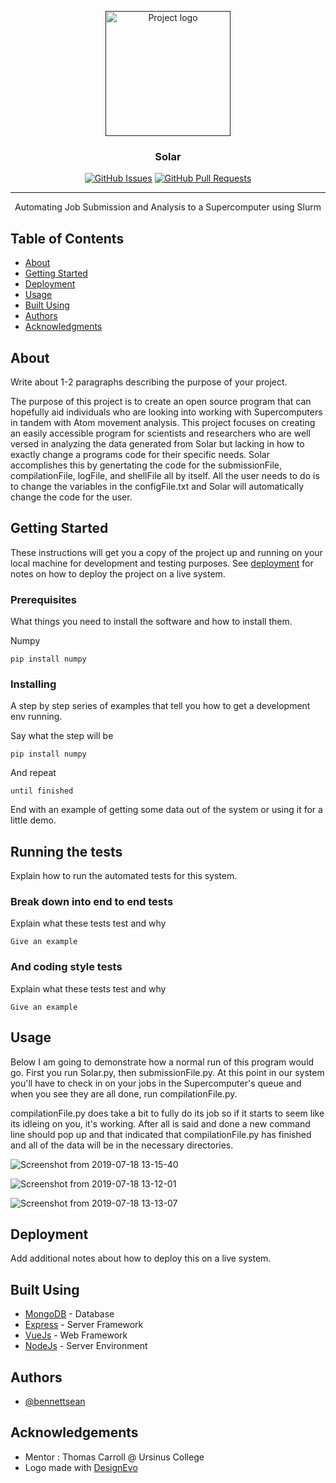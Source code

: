 <p align="center">
  <a href="" rel="noopener">
 <img width=200px height=200px src="https://user-images.githubusercontent.com/51754047/61475629-3e111080-a959-11e9-8191-01b67aad8c9b.jpg" alt="Project logo"></a>
</p>

<h3 align="center">Solar</h3>

<div align="center">

  
  [![GitHub Issues](https://img.shields.io/github/issues/bennettsean/Solar.svg)](https://github.com/bennettsean/Solar/issues)
  [![GitHub Pull Requests](https://img.shields.io/github/issues-pr/bennettsean/Solar.svg)](https://github.com/bennettsean/Solar/pulls)
  

</div>

---

<p align="center"> Automating Job Submission and Analysis to a Supercomputer using Slurm
    <br> 
</p>

## Table of Contents
- [About](#about)
- [Getting Started](#getting_started)
- [Deployment](#deployment)
- [Usage](#usage)
- [Built Using](#built_using)
- [Authors](#authors)
- [Acknowledgments](#acknowledgement)

## About <a name = "about"></a>
Write about 1-2 paragraphs describing the purpose of your project.

The purpose of this project is to create an open source program that can hopefully aid individuals who are looking into working with Supercomputers in tandem with Atom movement analysis. This project focuses on creating an easily accessible program for scientists and researchers who are well versed in analyzing the data generated from Solar but lacking in how to exactly change a programs code for their specific needs. Solar accomplishes this by genertating the code for the submissionFile, compilationFile, logFile, and shellFile all by itself. All the user needs to do is to change the variables in the configFile.txt and Solar will automatically change the code for the user.

## Getting Started <a name = "getting_started"></a>
These instructions will get you a copy of the project up and running on your local machine for development and testing purposes. See [deployment](#deployment) for notes on how to deploy the project on a live system.

### Prerequisites
What things you need to install the software and how to install them.

Numpy
```
pip install numpy
```

### Installing
A step by step series of examples that tell you how to get a development env running.

Say what the step will be

```
pip install numpy
```

And repeat

```
until finished
```

End with an example of getting some data out of the system or using it for a little demo.

## Running the tests <a name = "tests"></a>
Explain how to run the automated tests for this system.

### Break down into end to end tests
Explain what these tests test and why

```
Give an example
```

### And coding style tests
Explain what these tests test and why

```
Give an example
```

## Usage <a name="usage"></a>
Below I am going to demonstrate how a normal run of this program would go. First you run Solar.py, then submissionFile.py. At this point in our system you'll have to check in on your jobs in the Supercomputer's queue and when you see they are all done, run compilationFile.py.

compilationFile.py does take a bit to fully do its job so if it starts to seem like its idleing on you, it's working. After all is said and done a new command line should pop up and that indicated that compilationFile.py has finished and all of the data will be in the necessary directories.



![Screenshot from 2019-07-18 13-15-40](https://user-images.githubusercontent.com/51754047/61478739-2e48fa80-a960-11e9-8fc7-8dc7963a16be.png)

![Screenshot from 2019-07-18 13-12-01](https://user-images.githubusercontent.com/51754047/61478761-3ef97080-a960-11e9-917c-00dc60ce4c85.png)

![Screenshot from 2019-07-18 13-13-07](https://user-images.githubusercontent.com/51754047/61478776-4882d880-a960-11e9-8930-6bd6985c9ae3.png)


## Deployment <a name = "deployment"></a>
Add additional notes about how to deploy this on a live system.

## Built Using <a name = "built_using"></a>
- [MongoDB](https://www.mongodb.com/) - Database
- [Express](https://expressjs.com/) - Server Framework
- [VueJs](https://vuejs.org/) - Web Framework
- [NodeJs](https://nodejs.org/en/) - Server Environment

## Authors <a name = "authors"></a>
- [@bennettsean](https://github.com/bennettsean) 

## Acknowledgements <a name = "acknowledgement"></a>
- Mentor : Thomas Carroll @ Ursinus College
- <div>Logo made with <a href="/en/" title="Free Online Logo Maker">DesignEvo</a></div>
